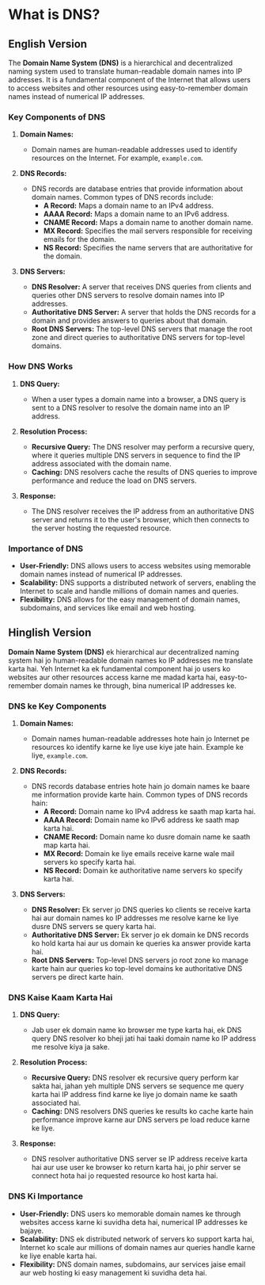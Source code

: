 # What is DNS?

## English Version

The **Domain Name System (DNS)** is a hierarchical and decentralized naming system used to translate human-readable domain names into IP addresses. It is a fundamental component of the Internet that allows users to access websites and other resources using easy-to-remember domain names instead of numerical IP addresses.

### Key Components of DNS

1. **Domain Names:**
   - Domain names are human-readable addresses used to identify resources on the Internet. For example, `example.com`.

2. **DNS Records:**
   - DNS records are database entries that provide information about domain names. Common types of DNS records include:
     - **A Record:** Maps a domain name to an IPv4 address.
     - **AAAA Record:** Maps a domain name to an IPv6 address.
     - **CNAME Record:** Maps a domain name to another domain name.
     - **MX Record:** Specifies the mail servers responsible for receiving emails for the domain.
     - **NS Record:** Specifies the name servers that are authoritative for the domain.

3. **DNS Servers:**
   - **DNS Resolver:** A server that receives DNS queries from clients and queries other DNS servers to resolve domain names into IP addresses.
   - **Authoritative DNS Server:** A server that holds the DNS records for a domain and provides answers to queries about that domain.
   - **Root DNS Servers:** The top-level DNS servers that manage the root zone and direct queries to authoritative DNS servers for top-level domains.

### How DNS Works

1. **DNS Query:**
   - When a user types a domain name into a browser, a DNS query is sent to a DNS resolver to resolve the domain name into an IP address.

2. **Resolution Process:**
   - **Recursive Query:** The DNS resolver may perform a recursive query, where it queries multiple DNS servers in sequence to find the IP address associated with the domain name.
   - **Caching:** DNS resolvers cache the results of DNS queries to improve performance and reduce the load on DNS servers.

3. **Response:**
   - The DNS resolver receives the IP address from an authoritative DNS server and returns it to the user's browser, which then connects to the server hosting the requested resource.

### Importance of DNS

- **User-Friendly:** DNS allows users to access websites using memorable domain names instead of numerical IP addresses.
- **Scalability:** DNS supports a distributed network of servers, enabling the Internet to scale and handle millions of domain names and queries.
- **Flexibility:** DNS allows for the easy management of domain names, subdomains, and services like email and web hosting.

## Hinglish Version

**Domain Name System (DNS)** ek hierarchical aur decentralized naming system hai jo human-readable domain names ko IP addresses me translate karta hai. Yeh Internet ka ek fundamental component hai jo users ko websites aur other resources access karne me madad karta hai, easy-to-remember domain names ke through, bina numerical IP addresses ke.

### DNS ke Key Components

1. **Domain Names:**
   - Domain names human-readable addresses hote hain jo Internet pe resources ko identify karne ke liye use kiye jate hain. Example ke liye, `example.com`.

2. **DNS Records:**
   - DNS records database entries hote hain jo domain names ke baare me information provide karte hain. Common types of DNS records hain:
     - **A Record:** Domain name ko IPv4 address ke saath map karta hai.
     - **AAAA Record:** Domain name ko IPv6 address ke saath map karta hai.
     - **CNAME Record:** Domain name ko dusre domain name ke saath map karta hai.
     - **MX Record:** Domain ke liye emails receive karne wale mail servers ko specify karta hai.
     - **NS Record:** Domain ke authoritative name servers ko specify karta hai.

3. **DNS Servers:**
   - **DNS Resolver:** Ek server jo DNS queries ko clients se receive karta hai aur domain names ko IP addresses me resolve karne ke liye dusre DNS servers se query karta hai.
   - **Authoritative DNS Server:** Ek server jo ek domain ke DNS records ko hold karta hai aur us domain ke queries ka answer provide karta hai.
   - **Root DNS Servers:** Top-level DNS servers jo root zone ko manage karte hain aur queries ko top-level domains ke authoritative DNS servers pe direct karte hain.

### DNS Kaise Kaam Karta Hai

1. **DNS Query:**
   - Jab user ek domain name ko browser me type karta hai, ek DNS query DNS resolver ko bheji jati hai taaki domain name ko IP address me resolve kiya ja sake.

2. **Resolution Process:**
   - **Recursive Query:** DNS resolver ek recursive query perform kar sakta hai, jahan yeh multiple DNS servers se sequence me query karta hai IP address find karne ke liye jo domain name ke saath associated hai.
   - **Caching:** DNS resolvers DNS queries ke results ko cache karte hain performance improve karne aur DNS servers pe load reduce karne ke liye.

3. **Response:**
   - DNS resolver authoritative DNS server se IP address receive karta hai aur use user ke browser ko return karta hai, jo phir server se connect hota hai jo requested resource ko host karta hai.

### DNS Ki Importance

- **User-Friendly:** DNS users ko memorable domain names ke through websites access karne ki suvidha deta hai, numerical IP addresses ke bajaye.
- **Scalability:** DNS ek distributed network of servers ko support karta hai, Internet ko scale aur millions of domain names aur queries handle karne ke liye enable karta hai.
- **Flexibility:** DNS domain names, subdomains, aur services jaise email aur web hosting ki easy management ki suvidha deta hai.
